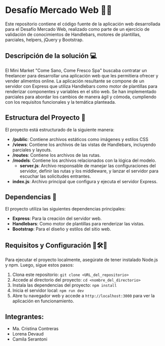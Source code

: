 #  Desafío Mercado Web 🍎🛒

Este repositorio contiene el código fuente de la aplicación web desarrollada para el Desafío Mercado Web, realizado como parte de un ejercicio de validación de conocimientos  de Handlebars, motores de plantillas, parciales, helpers, jQuery y Bootstrap.

## Descripción de la solución 💻

El Mini Market "Come Sano, Come Fresco Spa" buscaba contratar un freelancer para desarrollar una aplicación web que les permitiera ofrecer y vender alimentos online. La aplicación resultante se compone de un servidor con Express que utiliza Handlebars como motor de plantillas para renderizar componentes y variables en el sitio web. Se han implementado parciales para abordar los cambios de manera ágil y cómoda, cumpliendo con los requisitos funcionales y la temática planteada.

## Estructura del Proyecto 🩻

El proyecto está estructurado de la siguiente manera:

- **/public**: Contiene archivos estáticos como imágenes y estilos CSS
- **/views**: Contiene los archivos de las vistas de Handlebars, incluyendo parciales y layouts.
- **/routes**: Contiene los archivos de las rutas.
- **/models**: Contiene los archivos relacionados con la lógica del modelo.
  - **server.js**: Archivo responsable de manejar las configuraciones del servidor, definir las rutas y los middleware, y lanzar el servidor para escuchar las solicitudes entrantes.
- **index.js**: Archivo principal que configura y ejecuta el servidor Express.

## Dependencias 🤝

El proyecto utiliza las siguientes dependencias principales:

- **Express**: Para la creación del servidor web.
- **Handlebars**: Como motor de plantillas para renderizar las vistas.
- **Bootstrap**: Para el diseño y estilos del sitio web.


## Requisitos y Configuración 🔩🛠️🧰

Para ejecutar el proyecto localmente, asegúrate de tener instalado Node.js y npm. Luego, sigue estos pasos:

1. Clona este repositorio: `git clone <URL_del_repositorio>`
2. Accede al directorio del proyecto: `cd <nombre_del_directorio>`
3. Instala las dependencias del proyecto: `npm install`
4. Inicia el servidor local: `npm run dev`
5. Abre tu navegador web y accede a `http://localhost:3000` para ver la aplicación en funcionamiento.

## Integrantes: 

- Ma. Cristina Contreras
- Lorena Devaud
- Camila Serantoni 
